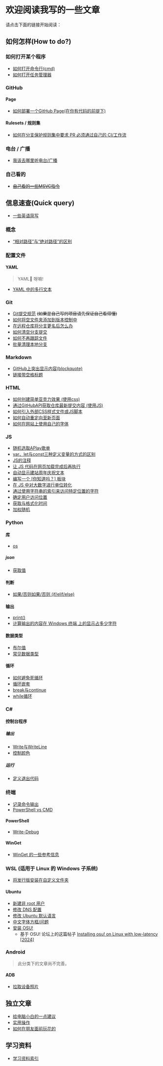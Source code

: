 # 欢迎阅读我写的一些文章
请点击下面的链接开始阅读：

## 如何怎样(How to do?)
### 如何打开某个程序
- [如何打开命令行(cmd)](https://duckduckstudio.github.io/Articles/如何怎样/如何打开命令提示符.html)
- [如何打开任务管理器](https://duckduckstudio.github.io/Articles/如何怎样/如何打开任务管理器.html)

### GitHub
#### Page
- [如何部署一个GitHub Page(在你有代码的前提下)](https://duckduckstudio.github.io/Articles/如何怎样/GitHub/Page/如何部署GitHub%20Page)
#### Rulesets / 规则集
- [如何在分支保护规则集中要求 PR 必须通过自己的 CI/工作流](https://duckduckstudio.github.io/Articles/如何怎样/GitHub/Rulesets/如何在分支保护规则集中要求PR必须通过自己的CI)

### 电台 / 广播
- [我该去哪里听电台/广播](https://duckduckstudio.github.io/Articles/#/如何怎样/电台/我该去哪里听电台)

### 自己看的
- ~~[自己看的一些MSVC指令](https://duckduckstudio.github.io/Articles/#/如何怎样/MSVC部分指令)~~

## 信息速查(Quick query)
- [一些英语简写](https://duckduckstudio.github.io/Articles/#/信息速查/一些英语简写)

### 概念
- [“相对路径”与“绝对路径”的区别](https://duckduckstudio.github.io/Articles/#/信息速查/概念/“相对路径”与“绝对路径”的区别)

### 配置文件
#### YAML

> YAML🤔 呀嘛!

- [YAML 中的多行文本](https://duckduckstudio.github.io/Articles/#/信息速查/配置文件/YAML/多行文本)

### Git
- [Git提交规范](https://duckduckstudio.github.io/Articles/#/信息速查/Git/Git提交规范) ~~(如果是自己写的项目请先保证自己看得懂)~~
- [如何将空文件夹添加到版本控制中](https://duckduckstudio.github.io/Articles/#/信息速查/Git/跟踪空文件夹)
- [在远程仓库将分支更名后怎么办](https://duckduckstudio.github.io/Articles/#/信息速查/Git/在远程仓库将分支更名后怎么办)
- [如何清空分支提交](https://duckduckstudio.github.io/Articles/#/信息速查/Git/清空提交)
- [如何不再跟踪文件](https://duckduckstudio.github.io/Articles/#/信息速查/Git/不再跟踪)
- [批量清理本地分支](https://duckduckstudio.github.io/Articles/#/信息速查/Git/批量清理本地分支)

### Markdown
- [GitHub上突出显示内容(blockquote)](https://duckduckstudio.github.io/Articles/#/信息速查/Markdown/GitHub突出显示)
- [链接带空格标题](https://duckduckstudio.github.io/Articles/#/信息速查/Markdown/链接带空格标题)

### HTML
- [如何创建简单亚克力效果 (使用css)](https://duckduckstudio.github.io/Articles/#/信息速查/html/如何创建简单亚克力效果)
- [通过GitHubAPI获取仓库最新提交内容 (使用JS)](https://duckduckstudio.github.io/Articles/#/信息速查/html/通过GitHubAPI获取仓库最新提交内容)
- [如何引入外部CSS样式文件或JS脚本](https://duckduckstudio.github.io/Articles/#/信息速查/html/如何引入外部css或js)
- [如何自动重定向至新页面](https://duckduckstudio.github.io/Articles/#/信息速查/html/自动重定向)
- [如何在网站上使用自己的字体](https://duckduckstudio.github.io/Articles/#/信息速查/html/如何在网站上使用自己的字体)

### JS
- [随机选取APlay歌单](https://duckduckstudio.github.io/Articles/#/信息速查/JS/随机歌单)
- [var、let与const三种定义变量的方式的区别](https://duckduckstudio.github.io/Articles/#/信息速查/JS/var、let与const)
- [JS的注释](https://duckduckstudio.github.io/Articles/#/信息速查/JS/关于注释)
- [让 JS 代码在网页加载完成后再执行](https://duckduckstudio.github.io/Articles/#/信息速查/JS/加载完成后再执行)
- [自动显示建站周年庆祝文本](https://duckduckstudio.github.io/Articles/#/信息速查/JS/自动显示建站周年庆祝文本)
- [编写一个 [你知道吗？] 板块](https://duckduckstudio.github.io/Articles/#/信息速查/JS/你知道吗)
- [在 JS 中对大数字进行单位转化](https://duckduckstudio.github.io/Articles/#/信息速查/JS/数字单位转化)
- [通过使用字符串的索引来访问特定位置的字符](https://duckduckstudio.github.io/Articles/#/信息速查/JS/索引特定位置的字符)
- [确定用户访问位置](https://duckduckstudio.github.io/Articles/#/信息速查/JS/确定用户位置)
- [获取与格式化时间](https://duckduckstudio.github.io/Articles/#/信息速查/JS/获取与格式化时间)
- [加权随机](https://duckduckstudio.github.io/Articles/#/信息速查/JS/加权随机)

### Python
#### 库
- [os](https://duckduckstudio.github.io/Articles/#/信息速查/Python/库/os模块/index)

##### json
- [获取值](https://duckduckstudio.github.io/Articles/#/信息速查/Python/库/json/获取值)

#### 判断
- [如果/否则如果/否则 (if/elif/else)](https://duckduckstudio.github.io/Articles/#/信息速查/Python/判断/if_elif_else)

#### 输出
- [print()](https://duckduckstudio.github.io/Articles/#/信息速查/Python/输出/print())
- [计算输出的内容在 Windows 终端 上的显示占多少字符](https://duckduckstudio.github.io/Articles/#/信息速查/Python/输出/计算输出的内容在Windows终端上的显示占多少字符)

#### 数据类型
- [布尔值](https://duckduckstudio.github.io/Articles/#/信息速查/Python/数据类型/布尔值)
- [常见数据类型](https://duckduckstudio.github.io/Articles/#/信息速查/Python/数据类型/数据类型)

#### 循环
- [如何避免死循环](https://duckduckstudio.github.io/Articles/#/信息速查/Python/循环/如何避免死循环)
- [循环嵌套](https://duckduckstudio.github.io/Articles/#/信息速查/Python/循环/循环嵌套)
- [break与continue](https://duckduckstudio.github.io/Articles/#/信息速查/Python/循环/break与continue)
- [while循环](https://duckduckstudio.github.io/Articles/#/信息速查/Python/循环/while)

### C#
#### 控制台程序
##### 输出
- [Write与WriteLine](https://duckduckstudio.github.io/Articles/#/信息速查/csharp/控制台程序/输出/Write与WriteLine)
- [控制颜色](https://duckduckstudio.github.io/Articles/#/信息速查/csharp/控制台程序/输出/控制颜色.md)

##### 运行
- [定义退出代码](https://duckduckstudio.github.io/Articles/#/信息速查/csharp/控制台程序/运行/定义退出代码)

### 终端
- [记录命令输出](https://duckduckstudio.github.io/Articles/#/信息速查/终端/记录命令输出)
- [PowerShell vs CMD](https://duckduckstudio.github.io/Articles/#/信息速查/终端/PowerShellvsCMD)
#### PowerShell
- [Write-Debug](https://duckduckstudio.github.io/Articles/#/信息速查/终端/PowerShell/Write-Debug)
#### WinGet
- [WinGet 的一些参考信息](https://duckduckstudio.github.io/Articles/#/信息速查/终端/WinGet/参考信息)

### WSL (适用于 Linux 的 Windows 子系统)
- [将发行版安装在自定义文件夹](https://duckduckstudio.github.io/Articles/#/信息速查/WSL/安装在自定义文件夹)

#### Ubuntu
- [新建非 root 用户](https://duckduckstudio.github.io/Articles/#/信息速查/WSL/Ubuntu/新建非root用户)
- [修改 DNS 配置](https://duckduckstudio.github.io/Articles/#/信息速查/WSL/Ubuntu/修改DNS)
- [修改 Ubuntu 默认语言](https://duckduckstudio.github.io/Articles/#/信息速查/WSL/Ubuntu/修改Ubuntu语言)
- [中文字体方框/问题](https://duckduckstudio.github.io/Articles/#/信息速查/WSL/Ubuntu/字体问题)
- [安装 OSU!](https://duckduckstudio.github.io/Articles/#/信息速查/WSL/Ubuntu/安装OSU)
  - 基于 OSU! 论坛上的这篇帖子 [Installing osu! on Linux with low-latency [2024]](https://osu.ppy.sh/community/forums/topics/1248084)

### Android

> 此分类下的文章尚不完善。

#### ADB
- [拉取设备照片](https://duckduckstudio.github.io/Articles/#/信息速查/Android/ADB/拉取设备照片)

## 独立文章
- [给电脑小白的一点建议](https://duckduckstudio.github.io/Articles/#/给电脑小白的一点建议)
- [实用操作](https://duckduckstudio.github.io/Articles/#/实用操作)
- [如何在朋友面前玩花的](https://duckduckstudio.github.io/Articles/#/想玩花的可以看这篇)

## 学习资料
- [学习资料索引](https://duckduckstudio.github.io/Articles/#/学习资料/)
